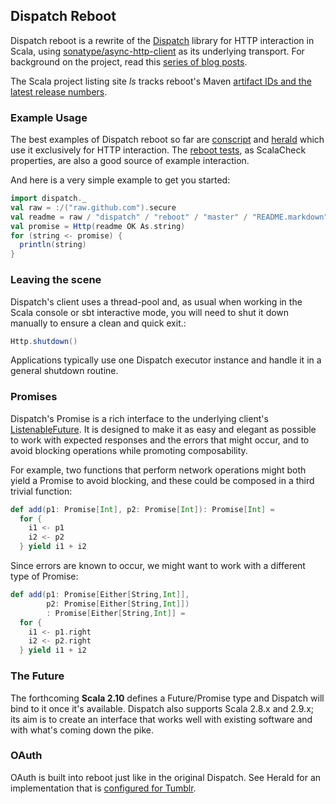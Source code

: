 Dispatch Reboot
---------------

Dispatch reboot is a rewrite of the [Dispatch][dispatch] library for
HTTP interaction in Scala, using [sonatype/async-http-client][async]
as its underlying transport. For background on the project, read this
[series of blog posts][blog].

[async]: https://github.com/sonatype/async-http-client
[dispatch]: http://dispatch.databinder.net/Dispatch.html
[blog]: http://code.technically.us/post/16344288811/fables-of-the-reconstruction-part-1-losing-the-thread

The Scala project listing site *ls* tracks reboot's Maven [artifact IDs
and the latest release numbers][ls].

[ls]: http://ls.implicit.ly/dispatch/reboot#core

### Example Usage

The best examples of Dispatch reboot so far are [conscript][cs] and
[herald][herald] which use it exclusively for HTTP interaction. The
[reboot tests][tests], as ScalaCheck properties, are also a good
source of example interaction.

[cs]: https://github.com/n8han/conscript
[herald]: https://github.com/n8han/herald
[tests]: https://github.com/dispatch/reboot/tree/master/core/src/test/scala

And here is a very simple example to get you started:

```scala
import dispatch._
val raw = :/("raw.github.com").secure
val readme = raw / "dispatch" / "reboot" / "master" / "README.markdown"
val promise = Http(readme OK As.string)
for (string <- promise) {
  println(string)
}
```

### Leaving the scene

Dispatch's client uses a thread-pool and, as usual when working in the
Scala console or sbt interactive mode, you will need to shut it down
manually to ensure a clean and quick exit.:

```scala
Http.shutdown()
```

Applications typically use one Dispatch executor instance and handle
it in a general shutdown routine.

### Promises

Dispatch's Promise is a rich interface to the underlying client's
[ListenableFuture][lf]. It is designed to make it as easy and elegant
as possible to work with expected responses and the errors that might
occur, and to avoid blocking operations while promoting
composability.

For example, two functions that perform network operations might both
yield a Promise to avoid blocking, and these could be composed in a
third trivial function:

[lf]: https://github.com/sonatype/async-http-client/blob/master/src/main/java/com/ning/http/client/ListenableFuture.java

```scala
def add(p1: Promise[Int], p2: Promise[Int]): Promise[Int] =
  for {
    i1 <- p1
    i2 <- p2
  } yield i1 + i2
```

Since errors are known to occur, we might want to work with a
different type of Promise:

```scala
def add(p1: Promise[Either[String,Int]],
        p2: Promise[Either[String,Int]])
        : Promise[Either[String,Int]] =
  for {
    i1 <- p1.right
    i2 <- p2.right
  } yield i1 + i2
```

### The Future

The forthcoming **Scala 2.10** defines a Future/Promise type and
Dispatch will bind to it once it's available. Dispatch also supports
Scala 2.8.x and 2.9.x; its aim is to create an interface that works
well with existing software and with what's coming down the pike.

### OAuth

OAuth is built into reboot just like in the original Dispatch. See
Herald for an implementation that is [configured for Tumblr][herald].

[herald]: https://github.com/n8han/herald/blob/master/src/main/scala/auth.scala

